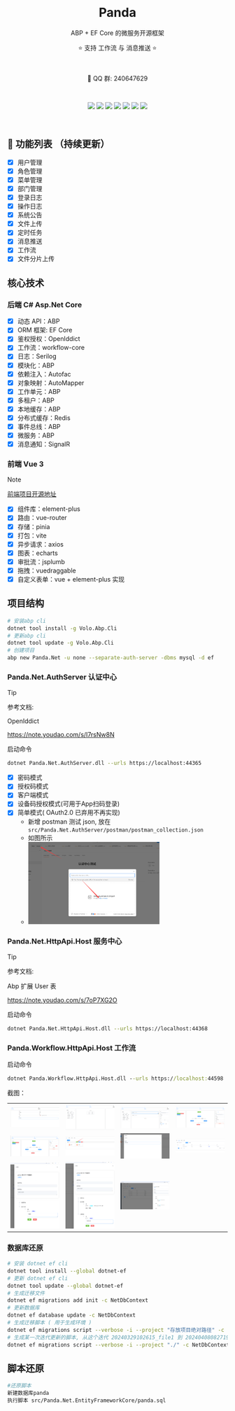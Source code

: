 <br />

<h1 align="center">Panda</h1>

<p align="center">ABP + EF Core 的微服务开源框架</p>

<p align="center">⭐ 支持 工作流 与 消息推送 ⭐</p>

<br />

<p align="center">💬 QQ 群: 240647629</p>

<br />

<p align="center">
    <img src="https://img.shields.io/badge/language-csharp-orange?style=plastic"/>
    <img src="https://img.shields.io/github/stars/842549829/Panda?style=plastic"/>
    <img src="https://img.shields.io/github/forks/842549829/Panda?style=plastic"/>
    <img src="https://img.shields.io/github/license/842549829/Panda?style=plastic"/>
    <img src="https://img.shields.io/github/issues/842549829/Panda?style=plastic"/>
    <img src="https://img.shields.io/github/repo-size/842549829/Panda?style=plastic"/>
    <img src="https://img.shields.io/github/last-commit/842549829/Panda?style=plastic" />
</p>

<br />

## 🥇 功能列表 （持续更新）

- [x] 用户管理
- [x] 角色管理
- [x] 菜单管理
- [x] 部门管理
- [x] 登录日志
- [x] 操作日志
- [x] 系统公告
- [x] 文件上传
- [x] 定时任务
- [x] 消息推送
- [x] 工作流
- [x] 文件分片上传

## 核心技术

### 后端 C# Asp.Net Core

- [x] 动态 API：ABP
- [x] ORM 框架: EF Core
- [x] 鉴权授权：OpenIddict
- [x] 工作流：workflow-core
- [x] 日志：Serilog
- [x] 模块化：ABP
- [x] 依赖注入：Autofac
- [x] 对象映射：AutoMapper
- [x] 工作单元：ABP
- [x] 多租户：ABP
- [x] 本地缓存：ABP
- [x] 分布式缓存：Redis
- [x] 事件总线：ABP
- [x] 微服务：ABP
- [x] 消息通知：SignalR

### 前端 Vue 3
> [!NOTE]
> [前端项目开源地址](https://gitee.com/notify/panda.net.web)


- [x] 组件库：element-plus
- [x] 路由：vue-router
- [x] 存储：pinia
- [x] 打包：vite	
- [x] 异步请求：axios
- [x] 图表：echarts
- [x] 审批流：jsplumb
- [x] 拖拽：vuedraggable
- [x] 自定义表单：vue + element-plus 实现

## 项目结构

```bash
# 安装abp cli 
dotnet tool install -g Volo.Abp.Cli
# 更新abp cli
dotnet tool update -g Volo.Abp.Cli
# 创建项目	
abp new Panda.Net -u none --separate-auth-server -dbms mysql -d ef
```

### Panda.Net.AuthServer 认证中心

> [!TIP]
> 参考文档:
> 
> OpenIddict
> 
> https://note.youdao.com/s/I7rsNw8N

启动命令
```bash
dotnet Panda.Net.AuthServer.dll --urls https://localhost:44365
```
- [x] 密码模式
- [x] 授权码模式
- [x] 客户端模式
- [x] 设备码授权模式(可用于App扫码登录)
- [x] 简单模式( OAuth2.0 已弃用不再实现) 
	- 新增 postman 测试 json, 放在 `src/Panda.Net.AuthServer/postman/postman_collection.json`
	- 如图所示
	- <img src="images/1.png" width="300px"/>
 
### Panda.Net.HttpApi.Host 服务中心

> [!TIP]
> 参考文档:
> 
> Abp 扩展 User 表
> 
> https://note.youdao.com/s/7oP7XG2O

启动命令
```bash
dotnet Panda.Net.HttpApi.Host.dll --urls https://localhost:44368
```

### Panda.Workflow.HttpApi.Host 工作流

启动命令
```cmd
dotnet Panda.Workflow.HttpApi.Host.dll --urls https://localhost:44598
```

截图： 
<table>
  <tr>
    <td><img src="module/workflow/images/1.png" /></td>
    <td><img src="module/workflow/images/2.png" /></td>
    <td><img src="module/workflow/images/3.png" /></td>
    <td><img src="module/workflow/images/4.png" /></td>
  </tr>
  <tr>
    <td><img src="module/workflow/images/5.png" /></td>
    <td><img src="module/workflow/images/6.png" /></td>
    <td><img src="module/workflow/images/7.png" /></td>
    <td><img src="module/workflow/images/8.png" /></td>
  </tr>
  <tr>
    <td><img src="module/workflow/images/9.png" /></td>
    <td><img src="module/workflow/images/10.png" /></td>
    <td><img src="module/workflow/images/11.png" /></td>
  </tr>
</table>
	
### 数据库还原

```bash
# 安装 dotnet ef cli
dotnet tool install --global dotnet-ef
# 更新 dotnet ef cli
dotnet tool update --global dotnet-ef
# 生成迁移文件
dotnet ef migrations add init -c NetDbContext
# 更新数据库
dotnet ef database update -c NetDbContext
# 生成迁移脚本 ( 用于生成环境 )
dotnet ef migrations script --verbose -i --project "存放项目绝对路径" -c NetDbContext -o "存放脚本绝对路径"
# 生成某一次迭代更新的脚本, 从这个迭代 20240329102615_file1 到 20240408082719_announcement 迭代版本之间的差异脚本
dotnet ef migrations script --verbose -i --project "./" -c NetDbContext -o "./2.sql"  20240329102615_file1 20240408082719_announcement
```
## 脚本还原
```bash
#还原脚本
新建数据库panda
执行脚本 src/Panda.Net.EntityFrameworkCore/panda.sql 
```	
